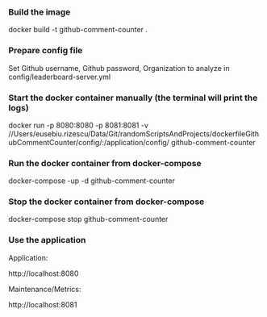 ### Build the image
docker build -t github-comment-counter .

### Prepare config file
Set Github username, Github password, Organization to analyze in config/leaderboard-server.yml

### Start the docker container manually (the terminal will print the logs)
docker run -p 8080:8080 -p 8081:8081 -v //Users/eusebiu.rizescu/Data/Git/randomScriptsAndProjects/dockerfileGithubCommentCounter/config/:/application/config/ github-comment-counter

### Run the docker container from docker-compose
docker-compose -up -d github-comment-counter

### Stop the docker container from docker-compose
docker-compose stop github-comment-counter

### Use the application
Application:

http://localhost:8080

Maintenance/Metrics:

http://localhost:8081